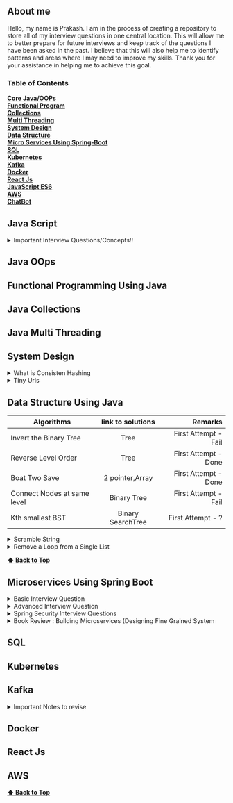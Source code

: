  ## About me

Hello, my name is Prakash. I am in the process of creating a repository to store all of my interview questions in one central location. This will allow me to better prepare for future interviews and keep track of the questions I have been asked in the past. I believe that this will also help me to identify patterns and areas where I may need to improve my skills. Thank you for your assistance in helping me to achieve this goal.

### Table of Contents
**[Core Java/OOPs](#java-oops)**<br>
**[Functional Program](#functional-programming-using-java)**<br>
**[Collections](#java-collections)**<br>
**[Multi Threading](#java-multi-threading)**<br>
**[System Design](#system-design)**<br>
**[Data Structure](#data-structure-using-java)**<br>
**[Micro Services Using Spring-Boot](#microservices-using-spring-boot)**<br>
**[SQL](#sql)**<br>
**[Kubernetes](#kubernetes)**<br>
**[Kafka](#kafka)**<br>
**[Docker](#docker)**<br>
**[React Js](#react-js)**<br>
**[JavaScript ES6](#java-script)**<br>
**[AWS](#aws)**<br>
**[ChatBot](#chatbot)**<br>

## Java Script
<details>
  <summary>Important Interview Questions/Concepts!! </summary>
  
  1. #### How to create object in Javascript?
  ### Ans
  ```
   a) Creating objects using object literal syntax . key value pairs separated by ‘:’ inside a set of curly braces({ })
     const person = {
          firstName: 'testFirstName',
          lastName: 'testLastName'
          };
   b) Using new keyword; const person = new Object(); person.firstname ="Prakash"  
       Also, this practice is not recommended as there is a scope resolution that happens behind the scenes to find if the constructor function is built-in or user-defined. Difficult to create more object also.
   c) Using ‘new’ with user defined constructor function
      In this approach first create one function constructor and then create object.
      ex. function Person (firstname,lastaname){
                          this.firstname = firstname;
                          this.lastname = lastname;
                          }
           const personOne = new Person('testFirstNameOne', 'testLastNameOne');
           const personTwo = new Person('testFirstNameTwo', 'testLastNameTwo');
    d) Using Object.create() to create new objects
        This pattern comes in very handy when we are asked to create objects from other existing objects and not directly using the ‘new’ keyword.
        Object.create method, just remember that it takes two parameters. The first parameter is a mandatory object that serves as the prototype of the new object to be created. The second parameter is an optional object which contains the properties to be added to the new object.
        e.g. const orgObject = { company: 'ABC Corp' };
              And you want to create employees for this organization. Clearly, you want all the employee objects.
              const employee = Object.create(orgObject, { name: { value: 'EmployeeOne' } });

              console.log(employee); // { company: "ABC Corp" }
              console.log(employee.name); // "EmployeeOne"
     e) Using Object.assign() to create new objects
        The Object.assign() method is used to copy the values of all enumerable own properties from one or more source objects to a target object. It will return the target object.
const orgObject = { company: 'ABC Corp' }
const carObject = { carName: 'Ford' }
const employee = Object.assign({}, orgObject, carObject);
  
  ```
  2. #### Difference between Object.freeze() and const in JavaScript ?
  ### Ans
  ```
     The const keyword creates a read-only reference to a value. Variables created by the const keyword are immutable. In other words, you can’t reassign them to different values. Trying to reassign a constant variable will result in a TypeError.
     const name = "test" 
     name = "rrr" //TypeError: Assignment to constant variable.
     The const keyword ensures that the variable created is read-only. But It doesn’t mean that the actual value to which the const variable reference is immutable.
     const person = { name:"xyz"
     }
     person.name = "abc" - > no type error
     
     Object.freeze() method: If you want the value of the person object to be immutable, you have to freeze it by using the Object.freeze() method. 
     But it freeze only the existing values,however we can add new properties.
     const person = Object.freeze({
    name: 'Geeksforgeeks',
    address: {
        city:"Noida"
    }
});
person.address.country = "India"
console.log(person.address.country) // It will pring India ,even though it is already freezed.

  ```
  3. #### How to deep-freeze an object in JavaScript ?
  ### Ans [code](https://github.com/pracks224/Interview_Prep/blob/main/deepfreeze.js)
</details>

## Java OOps

## Functional Programming Using Java

## Java Collections

## Java Multi Threading

## System Design

<details>
  <summary>What is Consisten Hashing </summary>
  
  ### Algorithm
  1. Foo
  2. Bar
     * Baz
     * Qux

  ### Some Code
  ```js
  function logSomething(something) {
    console.log('Something', something);
  }
  ```
</details>

<details>
  <summary>Tiny Urls </summary>
  
  ### Design
  1. Foo
  2. Bar
     * Baz
     * Qux

  ### Some Code
  ```js
  function logSomething(something) {
    console.log('Something', something);
  }
  ```
</details>

## Data Structure Using Java

| Algorithms       | link to solutions           | Remarks  |
| ------------- |:-------------:| -----:|
| Invert the Binary Tree      | Tree | First Attempt - Fail |
| Reverse Level Order     | Tree      |   First Attempt - Done |
| Boat Two Save    | 2 pointer,Array      |   First Attempt - Done |
| Connect Nodes at same level    | Binary Tree     |   First Attempt - Fail |
| Kth smallest BST    | Binary SearchTree     |   First Attempt - ? |

<details>
  <summary>Scramble String </summary>
  
  ### Algorithm
  Given two strings s1 and s2 of the same length, return true if s2 is a scrambled string of s1, otherwise, return false.

  ### Some Details
  ```
  Input: s1 = "great", s2 = "rgeat"
Output: true
Explanation: One possible scenario applied on s1 is:
"great" --> "gr/eat" // divide at random index.
"gr/eat" --> "gr/eat" // random decision is not to swap the two substrings and keep them in order.
"gr/eat" --> "g/r / e/at" // apply the same algorithm recursively on both substrings. divide at random index each of them.
"g/r / e/at" --> "r/g / e/at" // random decision was to swap the first substring and to keep the second substring in the same order.
"r/g / e/at" --> "r/g / e/ a/t" // again apply the algorithm recursively, divide "at" to "a/t".
"r/g / e/ a/t" --> "r/g / e/ a/t" // random decision is to keep both substrings in the same order.
The algorithm stops now, and the result string is "rgeat" which is s2.
As one possible scenario led s1 to be scrambled to s2, we return true.
  ```
</details>

<details>
  <summary>Remove a Loop from a Single List </summary>
  
  ### Algorithm -> Hint : Floyd Cycle Detection
  1. Visited Node Technique
  2. Hashing
     * Baz
     * Qux

  ### Some Code
  ```js
  function logSomething(something) {
    console.log('Something', something);
  }
  ```
</details>

**[⬆ Back to Top](#table-of-contents)**
                                                                                                               
## Microservices Using Spring Boot
<details>
  <summary>Basic Interview Question</summary>
  
  1. #### What is Spring Boot and what are its Benefits?
  2. #### What makes Spring Boot superior to JAX-RS?
  3. #### What Spring Boot features help develop Microservices Applications?
  4. #### Why Spring Boot is preferred over any other framework?
  5. #### What are the key dependencies of Spring Boot?
  6. #### What are the advantages of Spring Boot?
  7. #### What are the features of Spring Boot?
  8. #### How do you create a Spring Boot application using Maven?
  9. #### How do you create a Spring Boot project using Spring Initializer?
  10. #### How do you create a Spring Boot project using boot CLI?
  11. #### How do you create a simple Spring Boot application?
  12. #### What are the Spring Boot Annotations?
  13. #### What are the Spring Boot properties?
  14. #### What are the Spring Boot Starters?
  15. #### What is Spring Boot Actuator?
  16. #### What is thyme leaf?
  17. #### How to use thyme leaf?
  18. #### How do you connect Spring Boot to the database using JPA?
  19. ####  How to connect the Spring Boot application to a database using JDBC?
  20. #### What is @RestController annotation in Spring Boot?
  21. #### What is @RequestMapping annotation in Spring Boot?
  22. #### How do you create a Spring Boot application using Spring Starter Project Wizard?
  23. #### Spring Vs Spring Boot? Or Why Spring Boot over Spring?
  24. #### What annotations are used to create an Interceptor?
  25. #### What is a Swagger in Spring Boot?
  26. #### What are Profiles in Spring Boot?
  27. #### What differentiates Spring Data JPA and Hibernate?
  28. #### How are the @RestController and @Controller Annotation different?
  </details>
  <details>
  <summary>Advanced Interview Question</summary>
  
  ```diff
- Very Very Important Questions
```
  1. #### How does Spring Boot works?
  2. #### What does the @SpringBootApplication annotation do internally?
  3. #### What is the purpose of using @ComponentScan in the class files?
  4. #### How does a spring boot application get started?
  5. #### Can we create a non-web application in Spring Boot?
  6. #### Can we override or replace the Embedded tomcat server in Spring Boot?
  7. #### Can we disable the default web server in the Spring boot application?
  8. #### How to disable a specific auto-configuration class?
  9. #### Describe the flow of HTTPS requests through the Spring Boot application?
  10. #### What is the difference between RequestMapping and GetMapping?
  11. #### What is the use of Profiles in spring boot?
  12. #### What is Spring Actuator? What are its advantages?
  13. #### How to enable Actuator in Spring boot application?
  14. #### What are the actuator-provided endpoints used for monitoring the Spring boot application?
  15. #### How to get the list of all the beans in your Spring boot application?
  16. #### How to check the environment properties in your Spring boot application?
  17. #### How to enable debugging log in the spring boot application?
  18. #### Where do we define properties in the Spring Boot application?
  19. ####  What is dependency Injection?
  20. #### What is an IOC container?  
  </details>
  <details>
  <summary>Spring Security Interview Questions</summary>
  
  ```diff
- Very Very Important Questions
```
  1. #### What are some essential features of Spring Security?
  2. #### What is Spring security authentication and authorization?
  3. #### What do you mean by basic authentication?
  4. #### What do you mean by digest authentication?
  5. #### What do you mean by session management in Spring Security?
  6. #### Explain SecurityContext and SecurityContext Holder in Spring security.
  7. #### Explain spring security OAuth2.
  8. #### What do you mean by OAuth2 Authorization code grant type?
  9. #### What is method security and why do we need it?
  10. #### What do you mean by HASHING in spring security?
  11. #### Explain salting and its usage.
  12. #### What is PasswordEncoder?
  13. #### Explain AbstractSecurityInterceptor in spring security?
  14. #### Is security a cross-cutting concern?
  15. #### What is SpEL (Spring Expression Language)?
  16. #### Name security annotations that are allowed to use SpEL.
  17. #### Explain what is AuthenticationManager in Spring security.
  18. #### Explain what is ProviderManager in Spring security.
  19. ####  What is JWT?
  20. #### What is Spring Security Filter Chain?
  21. #### Explain how the security filter chain works.
  22. #### Name some predefined filters used in spring security and write their functions.
  23. #### What do you mean by principal in Spring security?
  24. #### Can you explain what is DelegatingFilterProxy in spring security?
  25. #### Can you explain what is FilterChainProxy in spring security?
  26. #### What is the intercept-url pattern and why do we need it?
  27. #### Does order matter in the intercept-url pattern? If yes, then in which order should we write it?
  28. #### State the difference between ROLE_USER and ROLE_ANONYMOUS in a spring intercept-url configuration.
  29. ####  State the difference between @PreAuthorize and @Secured in Spring security.
  30. #### State the difference between @Secured and @RolesAllowed.
  </details>
  
  <details>
    <summary>Book Review : Building Microservices (Designing Fine Grained System </summary>
    
 ### Key Points
  1. Domain Driven Design - Can you give one example
  2. Virtulization platform allow us to provison and resize our machine at will, with infrastructure automation giving us a way to handle at scale.
  3. What are Micro services?
     Ans: Small,autonomus services that work together.
  4. #### Key Benefits of Micro Services 
     - Technology Heterogenity
     - Resilinece -> If one component fails ,it wont cascade
     - Scaling  -> With monolithic, we have scale everything ,but here one small unit only
     - Ease of deployment
     - Organizational Allignments - NO large team,NO Large DB etc
     - Optimizing of replacibility - Easy replacement after reaching end of life
 
 #### How to Model Services
     1. Loose coupling and High cohesion makes a services good. 
        -  Whats is Loose coupling? Ans: When services are loosly coupled, a change in one service should not require a change in another.
        -  What is High cohesion? Ans: Related behaviors sit together. So we have to find out the boundaries within our problem domain that help ensures that related behaviours in one place.
     2. What do you mean by Bounded Context?
        Ans : A Bounded Context is a central pattern in DDD (Domain-Driven Design), which deals with collaboration across large models and teams. DDD breaks large models down into multiple contexts to make them more manageable. Additionally, it explains their relationship explicitly. The concept promotes an object-oriented approach to developing services bound to a data model and is also responsible for ensuring the integrity and mutability of said data model.   Eg. In Music corp - Finance and warehouse are two bounded context.
    3.  https://github.com/rootusercop/Free-DevOps-Books-1/blob/master/book/Building%20Microservices%20-%20Designing%20Fine-Grained%20Systems.pdf Page - 34
 
 **[⬆ Back to Top](#table-of-contents)**   
  </details>

## SQL

## Kubernetes

## Kafka
<details>
  <summary>Important Notes to revise</summary>  
 
  ```diff
    a) What is kafka Cluster? 
       - Group of Kafka brokers.  
    b) What is Kafka broker -> Its the server where Kafka instances are running.
    c) Producer -> Writes new data to the kafka cluster (data dal dega)
    d) Consumer - > Kaffka cluster se data utha ta hai
    e) Zookeeper -> Monitors the Kafka cluster health
    f) Connects -> If you have to pull data from external source ( configurable ). We dont need to write any code
    g) Stream -> to transformation the data 
 ```
 ##### Kafka Topics 
    - These are like tables of databse
    - They live inside the broker
    -  Producers produces the messages and send to topics
    -  Topics has partions
    - Producers can directly send the data to partion or topics
 
 ##### Kafka Partiontions 
 
    - Topics has many partions like p0 p1 p2 ..
    - Partions where actual messages stores.
    - While creating topics,number partions will be decided
    -  Partions are ordered and immutable sequence
    - Partions are in increased order id called offset
    - Each partion is independent of each other.
    - All the trannsactions stores in distributed log files.
 
 ##### How and why to send messages to KAFKA keys ?
 
    - When producers send messages to Topics/Partions , It will insert into Partions in  round robin fashion
      Producer - Send messages m1,m2,m3, m4
    - Let's say Topics has p1,p2 partions,Then messages will insert into p1 - m1 -> p2 - m2  -> p1- m3 -> p2 - m4 etc
      The problem with this approach is it fetches in unorders fashion. To avoid we have to pass the message with keys
 
   -  When message passed with keys, partiotoner created a hash and bind it to a prticular partion.
 
   - Key is optional . With out key sending messages wont guarntees the ordering of the message as the consumer poll the
     messages from all partions at the same time.
 
 #### Steps to work on Kafka
     
     -  Start zookeeper
     -  start the broker
     -  create the topic 
         > kafka-topics.bat --create --topic fruit --bootstrap-server localhost:9092 --replication-factor 1 -- partions 4
     - create producers
         > kafka-console-producers.bat --broker-list localhost:9092 --topic fruit --property "key.separator = -" --property "parse-key=true
     - same way create/register producers
      
 **[⬆ Back to Top](#table-of-contents)** 
 
 </details>


## Docker

## React Js

## AWS

**[⬆ Back to Top](#table-of-contents)**
